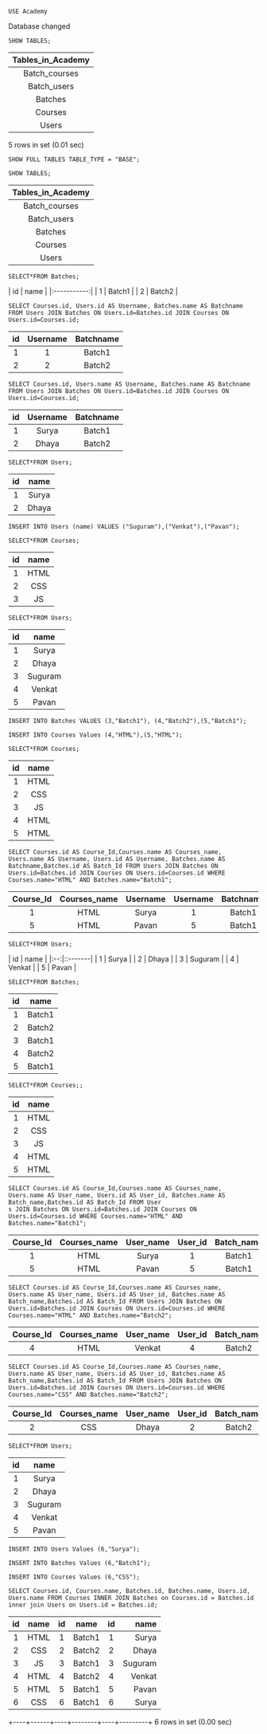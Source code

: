 ```
USE Academy
```
Database changed

```
SHOW TABLES;
```


| Tables_in_Academy |
|:-----------------:|
| Batch_courses     |
| Batch_users       |
| Batches           |
| Courses           |
| Users             |

5 rows in set (0.01 sec)

```
SHOW FULL TABLES TABLE_TYPE = "BASE";
```

```
SHOW TABLES;
```


| Tables_in_Academy |
|:-----------------:|
| Batch_courses     |
| Batch_users       |
| Batches           |
| Courses           |
| Users             |


```
SELECT*FROM Batches;
```


| id | name   |
|:-----------:|
|  1 | Batch1 |
|  2 | Batch2 |


```
SELECT Courses.id, Users.id AS Username, Batches.name AS Batchname FROM Users JOIN Batches ON Users.id=Batches.id JOIN Courses ON Users.id=Courses.id;
```


| id | Username | Batchname |
|:--:|:--------:|:---------:|
|  1 |        1 | Batch1    |
|  2 |        2 | Batch2    |



```
SELECT Courses.id, Users.name AS Username, Batches.name AS Batchname FROM Users JOIN Batches ON Users.id=Batches.id JOIN Courses ON Users.id=Courses.id;
```

| id | Username | Batchname |
|:--:|:--------:|:---------:|
|  1 | Surya    | Batch1    |
|  2 | Dhaya    | Batch2    |



```
SELECT*FROM Users;
```


| id | name  |
|:--:|:-----:|
|  1 | Surya |
|  2 | Dhaya |


```
INSERT INTO Users (name) VALUES ("Suguram"),("Venkat"),("Pavan");
```

```
SELECT*FROM Courses;
```

| id | name |
|:--:|:----:|
|  1 | HTML |
|  2 | CSS  |
|  3 | JS   |


```
SELECT*FROM Users;
```


| id | name    |
|:--:|:-------:|
|  1 | Surya   |
|  2 | Dhaya   |
|  3 | Suguram |
|  4 | Venkat  |
|  5 | Pavan   |


```
INSERT INTO Batches VALUES (3,"Batch1"), (4,"Batch2"),(5,"Batch1");
```

```
INSERT INTO Courses Values (4,"HTML"),(5,"HTML");
```

```
SELECT*FROM Courses;
```

| id | name |
|:--:|:----:|
|  1 | HTML |
|  2 | CSS  |
|  3 | JS   |
|  4 | HTML |
|  5 | HTML |


```
SELECT Courses.id AS Course_Id,Courses.name AS Courses_name, Users.name AS Username, Users.id AS Username, Batches.name AS Batchname,Batches.id AS Batch_Id FROM Users JOIN Batches ON Users.id=Batches.id JOIN Courses ON Users.id=Courses.id WHERE 
Courses.name="HTML" AND Batches.name="Batch1";
```


| Course_Id | Courses_name | Username | Username | Batchname | Batch_Id |
|:---------:|:------------:|:--------:|:--------:|:---------:|:--------:|
|         1 | HTML         | Surya    |        1 | Batch1    |        1 |
|         5 | HTML         | Pavan    |        5 | Batch1    |        5 |


```
SELECT*FROM Users;
```

| id | name    |
|:--:|::-------|
|  1 | Surya   |
|  2 | Dhaya   |
|  3 | Suguram |
|  4 | Venkat  |
|  5 | Pavan   |

```
SELECT*FROM Batches;
```

| id | name   |
|:--:|:------:|
|  1 | Batch1 |
|  2 | Batch2 |
|  3 | Batch1 |
|  4 | Batch2 |
|  5 | Batch1 |


```
SELECT*FROM Courses;;
```

| id | name |
|:--:|:----:|
|  1 | HTML |
|  2 | CSS  |
|  3 | JS   |
|  4 | HTML |
|  5 | HTML |



```
SELECT Courses.id AS Course_Id,Courses.name AS Courses_name, Users.name AS User_name, Users.id AS User_id, Batches.name AS Batch_name,Batches.id AS Batch_Id FROM User
s JOIN Batches ON Users.id=Batches.id JOIN Courses ON Users.id=Courses.id WHERE Courses.name="HTML" AND Batches.name="Batch1";
```


| Course_Id | Courses_name | User_name | User_id | Batch_name | Batch_Id |
|:---------:|:------------:|:---------:|:-------:|:----------:|:--------:|
|         1 | HTML         | Surya     |       1 | Batch1     |        1 |
|         5 | HTML         | Pavan     |       5 | Batch1     |        5 |


```
SELECT Courses.id AS Course_Id,Courses.name AS Courses_name, Users.name AS User_name, Users.id AS User_id, Batches.name AS Batch_name,Batches.id AS Batch_Id FROM Users JOIN Batches ON Users.id=Batches.id JOIN Courses ON Users.id=Courses.id WHERE Courses.name="HTML" AND Batches.name="Batch2";
```

| Course_Id | Courses_name | User_name | User_id | Batch_name | Batch_Id |
|:---------:|:------------:|:---------:|:-------:|:----------:|:--------:|
|         4 | HTML         | Venkat    |       4 | Batch2     |        4 |


```
SELECT Courses.id AS Course_Id,Courses.name AS Courses_name, Users.name AS User_name, Users.id AS User_id, Batches.name AS Batch_name,Batches.id AS Batch_Id FROM Users JOIN Batches ON Users.id=Batches.id JOIN Courses ON Users.id=Courses.id WHERE Courses.name="CSS" AND Batches.name="Batch2";
```


| Course_Id | Courses_name | User_name | User_id | Batch_name | Batch_Id |
|:---------:|:------------:|:---------:|:-------:|:----------:|:--------:|
|         2 | CSS          | Dhaya     |       2 | Batch2     |        2 |


```
SELECT*FROM Users;
```

| id | name    |
|:--:|:-------:|
|  1 | Surya   |
|  2 | Dhaya   |
|  3 | Suguram |
|  4 | Venkat  |
|  5 | Pavan   |


```
INSERT INTO Users Values (6,"Surya");
```


```
INSERT INTO Batches Values (6,"Batch1");
```

```
INSERT INTO Courses Values (6,"CSS");
```

```
SELECT Courses.id, Courses.name, Batches.id, Batches.name, Users.id, Users.name FROM Courses INNER JOIN Batches on Courses.id = Batches.id inner join Users on Users.id = Batches.id;
```


| id | name | id | name   | id | name    |
|:--:|:----:|:--:|:-----:|:--:|--------:|
|  1 | HTML |  1 | Batch1 |  1 | Surya   |
|  2 | CSS  |  2 | Batch2 |  2 | Dhaya   |
|  3 | JS   |  3 | Batch1 |  3 | Suguram |
|  4 | HTML |  4 | Batch2 |  4 | Venkat  |
|  5 | HTML |  5 | Batch1 |  5 | Pavan   |
|  6 | CSS  |  6 | Batch1 |  6 | Surya   |
+----+------+----+--------+----+---------+
6 rows in set (0.00 sec)
